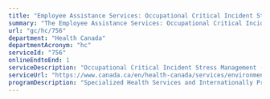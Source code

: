 ```yaml
---
title: "Employee Assistance Services: Occupational Critical Incident Stress Management (OCISM)"
summary: "The Employee Assistance Services: Occupational Critical Incident Stress Management (OCISM) service from Health Canada is available end-to-end online, according to the GC Service Inventory."
url: "gc/hc/756"
department: "Health Canada"
departmentAcronym: "hc"
serviceId: "756"
onlineEndtoEnd: 1
serviceDescription: "Occupational Critical Incident Stress Management (OCISM) Services support the Government of Canada in fulfilling its obligation to protect the health and safety of the 1,000 nurses working in remote and/or isolated First Nations communities under the mandate of Indigenous Services Canada. -(CSB)"
serviceUrl: "https://www.canada.ca/en/health-canada/services/environmental-workplace-health/occupational-health-safety/employee-assistance-services/contact-us.html"
programDescription: "Specialized Health Services and Internationally Protected Persons Program"
---
```

